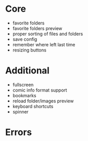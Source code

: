 # Core
* favorite folders
* favorite folders preview
* proper sorting of files and folders
* save config
* remember where left last time
* resizing buttons


# Additional
* fullscreen
* comic info format support
* bookmarks
* reload folder/images preview
* keyboard shortcuts
* spinner

# Errors
